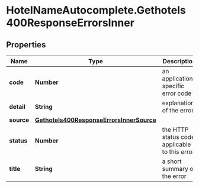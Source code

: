 # HotelNameAutocomplete.Gethotels400ResponseErrorsInner

## Properties

Name | Type | Description | Notes
------------ | ------------- | ------------- | -------------
**code** | **Number** | an application-specific error code | [optional] 
**detail** | **String** | explanation of the error | [optional] 
**source** | [**Gethotels400ResponseErrorsInnerSource**](Gethotels400ResponseErrorsInnerSource.md) |  | [optional] 
**status** | **Number** | the HTTP status code applicable to this error | [optional] 
**title** | **String** | a short summary of the error | [optional] 


